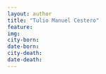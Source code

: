 ```yaml
---
layout: author
title: "Tulio Manuel Cestero"
feature: 
img:
city-born: 
date-born: 
city-death: 
date-death:
---
```

